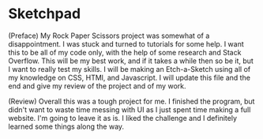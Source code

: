 # Sketchpad
(Preface)
My Rock Paper Scissors project was somewhat of a disappointment. I was stuck and turned to tutorials for some help. I want this to be all of my code only, with the help of some research and Stack Overflow. This will be my best work, and if it takes a while then so be it, but I want to really test my skills. I will be making an Etch-a-Sketch using all of my knowledge on CSS, HTMl, and Javascript. I will update this file and the end and give my review of the project and of my work.

(Review)
Overall this was a tough project for me. I finished the program, but didn't want to waste time messing with UI as I just spent time making a full website. I'm going to leave it as is. I liked the challenge and I definitely learned some things along the way.